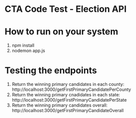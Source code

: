 # CTA Code Test - Election API

# How to run on your system
1. npm install
1. nodemon app.js

# Testing the endpoints
1. Return the winning primary candidates in each county: http://localhost:3000/getFirstPrimaryCandidatePerCounty
2. Return the winning primary cnadidates in each state: http://localhost:3000/getFirstPrimaryCandidatePerState
3. Return the winning primary candidates overall: http://localhost:3000/getFirstPrimaryCandidateOverall

